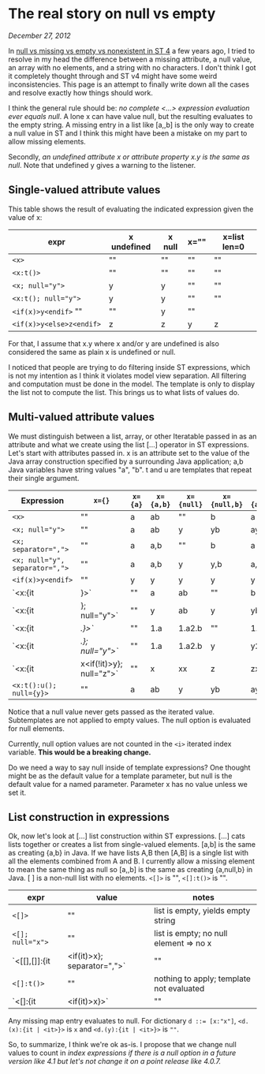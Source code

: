 # The real story on null vs empty

*December 27, 2012*

In [null vs missing vs empty vs nonexistent in ST 4](null-vs-empty-previous.md) a few years ago, I tried to resolve in my head the difference between a missing attribute, a null value, an array with no elements, and a string with no characters. I don't think I got it completely thought through and ST v4 might have some weird inconsistencies. This page is an attempt to finally write down all the cases and resolve exactly how things should work.

I think the general rule should be: *no complete <...> expression evaluation ever equals null*.  A lone x can have value null, but the resulting <x> evaluates to the empty string. A missing entry in a list like [a,,b] is the only way to create a null value in ST and I think this might have been a mistake on my part to allow missing elements.

Secondly, *an undefined attribute x or attribute property x.y is the same as null*. Note that undefined y gives a warning to the listener.

## Single-valued attribute values

This table shows the result of evaluating the indicated expression given the value of x:

|expr| x undefined | x null |x="" | x=list len=0|
|----|----|----|----|----|
|`<x>`	|""|	""|	""|	""|
|`<x:t()>`|	""|	""|	""	|""|
|`<x; null="y">`|	y	|y|	""|	""|
|`<x:t(); null="y">`	|y|	y|	""|	""|
|`<if(x)>y<endif>`	""|	""|	y	|""|
|`<if(x)>y<else>z<endif>`	|z|	z|	y|	z|

For that, I assume that x.y where x and/or y are undefined is also considered the same as plain x is undefined or null.

I noticed that people are trying to do filtering inside ST expressions, which is not my intention as I think it violates model view separation. All filtering and computation must be done in the model.  The template is only to display the list not to compute the list. This brings us to what lists of values do.

## Multi-valued attribute values

We must distinguish between a list, array, or other Iteratable passed in as an attribute and what we create using the list [...] operator in ST expressions. Let's start with attributes passed in. x is an attribute  set to the value of the Java array construction specified by a surrounding Java application; a,b Java variables have string values "a", "b". t and u are templates that repeat their single argument.

|Expression|`x={}`|`x={a}`|`x={a,b}`|`x={null}`|`x={null,b}`|`x={a,null}`|`x={a,null,b}`|
|----|----|----|----|----|----|----|----|
|`<x>`|   ""|     a|      ab|     ""      |b|     a|      ab|
|`<x; null="y">`| ""      |a|     ab|     y|      yb|     ay|     ayb|
|`<x; separator=",">`     |""|    a|      a,b|    ""|     b|      a|      a,b|
|`<x; null="y", separator=",">`|  ""|     a|      a,b|    y|      y,b|    a,y|    a,y,b|
|`<if(x)>y<endif>`|       ""|     y|      y|      y|      y|      y|      y|
|`<x:{it | <it>}>`|       ""|     a|      ab|     ""|     b|      a|      ab|
|`<x:{it | <it>}; null="y">`|     ""|     y|      ab|     y|      yb ay|  ayb|
|`<x:{it | <i>.<it>}>`|   ""|     1.a|    1.a2.b  |""|    1.b|    1.a|    1.a2.b|
|`<x:{it | <i>.<it>}; null="y">`| ""|     1.a|    1.a2.b| y|      y2.b|   1.ay|   1.ay3.b|
|`<x:{it | x<if(!it)>y<endif>}; null="z">`|       ""|     x|      xx|     z|      zx|     xz|     xzx|
|`<x:t():u(); null={y}>`| ""|      a|      ab|     y|      yb|     ay|     ayb|

Notice that a null value never gets passed as the iterated value.  Subtemplates are not applied to empty values. The null option is evaluated for null elements.

Currently, null option values are not counted in the `<i>` iterated index variable. **This would be a breaking change.**

Do we need a way to say null inside of template expressions? One thought might be as the default value for a template parameter, but null is the default value for a named parameter.  Parameter x has no value unless we set it.

## List construction in expressions

Ok, now let's look at [...] list construction within ST expressions. [...] cats lists together or creates a list from single-valued elements. [a,b] is the same as creating {a,b} in Java. If we have lists A,B then [A,B] is a single list with all the elements combined from A and B. I currently allow a missing element to mean the same thing as null so [a,,b] is the same as creating {a,null,b} in Java.
[ ] is a non-null list with no elements. `<[]>` is "", `<[]:t()>` is "". 

|expr|value|notes|
|----|----|----|
|`<[]>`|	""|	list is empty, yields empty string|
|`<[]; null="x">`|	""	|list is empty; no null element => no x|
|`<[[],[]]:{it | <if(it)>x<endif>}; separator=",">`|	""	|`[[],[]]` collapses to `[]`|
|`<[]:t()>`	|""	|nothing to apply; template not evaluated|
|`<[]:{it | <if(it)>x<endif>}>`|	""	|nothing to apply; template not evaluated|

Any missing map entry evaluates to null.
For dictionary `d ::= [x:"x"]`, `<d.(x):{it | <it>}>` is `x` and `<d.(y):{it | <it>}>` is `""`.

So, to summarize, I think we're ok as-is. I propose that we change null values to count in <i> index expressions if there is a null option in a future version like 4.1 but let's not change it on a point release like 4.0.7.

